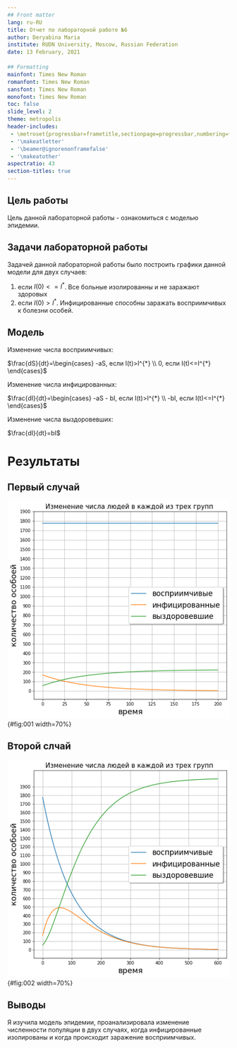 ```yaml
---
## Front matter
lang: ru-RU
title: Отчет по лабораторной работе №6
author: Deryabina Maria
institute: RUDN University, Moscow, Russian Federation
date: 13 February, 2021

## Formatting
mainfont: Times New Roman
romanfont: Times New Roman
sansfont: Times New Roman
monofont: Times New Roman
toc: false
slide_level: 2
theme: metropolis
header-includes:
 - \metroset{progressbar=frametitle,sectionpage=progressbar,numbering=fraction}
 - '\makeatletter'
 - '\beamer@ignorenonframefalse'
 - '\makeatother'
aspectratio: 43
section-titles: true
---
```


## Цель работы

Цель данной лабораторной работы - ознакомиться с моделью эпидемии.

## Задачи лабораторной работы  

Задачей данной лабораторной работы было построить графики данной модели для двух случаев:

1. если $I(0)<=I^{*}$. Все больные изолированны и не заражают здоровых
2. если $I(0)>I^{*}$. Инфицированные способны заражать восприимчивых
к болезни особей. 

## Модель

Изменение числа восприимчивых:

$\frac{dS}{dt}=\begin{cases} -aS, если I(t)>I^{*} \\ 0, если I(t)<=I^{*} \end{cases}$ 

Изменение числа инфицированных:

$\frac{dI}{dt}=\begin{cases} -aS - bI, если I(t)>I^{*} \\ -bI, если I(t)<=I^{*} \end{cases}$

Изменение числа выздоровевших:

$\frac{dI}{dt}=bI$

# Результаты

## Первый случай

![Графики изменеия численности трех групп при I<=I^{*}](image/1.png){#fig:001 width=70%}

## Второй слчай

![График изменения численности трех групп при $I>I^{*}$](image/2.png){#fig:002 width=70%}


## Выводы

Я изучила модель эпидемии, проанализировала изменение численности популяции в двух случаях, когда инфицированные изолированы
и когда происходит заражение восприимчивых.

